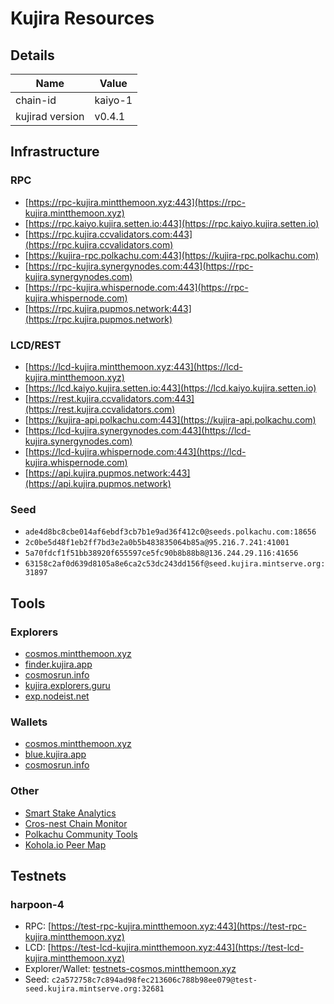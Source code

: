 # Kujira Resources

## Details
| Name | Value |
| --- | --- |
| chain-id | kaiyo-1 |
| kujirad version | v0.4.1 |


## Infrastructure
### RPC
- [https://rpc-kujira.mintthemoon.xyz:443](https://rpc-kujira.mintthemoon.xyz)
- [https://rpc.kaiyo.kujira.setten.io:443](https://rpc.kaiyo.kujira.setten.io)
- [https://rpc.kujira.ccvalidators.com:443](https://rpc.kujira.ccvalidators.com)
- [https://kujira-rpc.polkachu.com:443](https://kujira-rpc.polkachu.com)
- [https://rpc-kujira.synergynodes.com:443](https://rpc-kujira.synergynodes.com)
- [https://rpc-kujira.whispernode.com:443](https://rpc-kujira.whispernode.com)
- [https://rpc.kujira.pupmos.network:443](https://rpc.kujira.pupmos.network)

### LCD/REST
- [https://lcd-kujira.mintthemoon.xyz:443](https://lcd-kujira.mintthemoon.xyz)
- [https://lcd.kaiyo.kujira.setten.io:443](https://lcd.kaiyo.kujira.setten.io)
- [https://rest.kujira.ccvalidators.com:443](https://rest.kujira.ccvalidators.com)
- [https://kujira-api.polkachu.com:443](https://kujira-api.polkachu.com)
- [https://lcd-kujira.synergynodes.com:443](https://lcd-kujira.synergynodes.com)
- [https://lcd-kujira.whispernode.com:443](https://lcd-kujira.whispernode.com)
- [https://api.kujira.pupmos.network:443](https://api.kujira.pupmos.network)

### Seed
- `ade4d8bc8cbe014af6ebdf3cb7b1e9ad36f412c0@seeds.polkachu.com:18656`
- `2c0be5d48f1eb2ff7bd3e2a0b5b483835064b85a@95.216.7.241:41001`
- `5a70fdcf1f51bb38920f655597ce5fc90b8b88b8@136.244.29.116:41656`
- `63158c2af0d639d8105a8e6ca2c53dc243dd156f@seed.kujira.mintserve.org:31897`

## Tools
### Explorers
- [cosmos.mintthemoon.xyz](https://cosmos.mintthemoon.xyz/kujira)
- [finder.kujira.app](https://finder.kujira.app)
- [cosmosrun.info](https://cosmosrun.info/kujira)
- [kujira.explorers.guru](https://kujira.explorers.guru)
- [exp.nodeist.net](https://exp.nodeist.net/Kujira-mainnet)

### Wallets
- [cosmos.mintthemoon.xyz](https://cosmos.mintthemoon.xyz/kujira)
- [blue.kujira.app](https://blue.kujira.app/wallet)
- [cosmosrun.info](https://cosmosrun.info/kujira)


### Other
- [Smart Stake Analytics](https://kujira.smartstake.io)
- [Cros-nest Chain Monitor](https://chain-monitor.cros-nest.com/d/Cros-nest/block-chains?orgId=1&var-chain_id=kaiyo-1)
- [Polkachu Community Tools](https://polkachu.com/networks/kujira)
- [Kohola.io Peer Map](https://map.kohola.io)

## Testnets
### harpoon-4
- RPC: [https://test-rpc-kujira.mintthemoon.xyz:443](https://test-rpc-kujira.mintthemoon.xyz)
- LCD: [https://test-lcd-kujira.mintthemoon.xyz:443](https://test-lcd-kujira.mintthemoon.xyz)
- Explorer/Wallet: [testnets-cosmos.mintthemoon.xyz](https://testnets-cosmos.mintthemoon.xyz/kujira)
- Seed: `c2a572758c7c894ad98fec213606c788b98ee079@test-seed.kujira.mintserve.org:32681`
